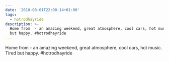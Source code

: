 ```yaml
---
date: '2010-08-01T22:08:14+01:00'
tags:
  - hotrodhayride
description: >-
  Home from  - an amazing weekend, great atmosphere, cool cars, hot music. Tired
  but happy. #hotrodhayride
---
```

Home from  - an amazing weekend, great atmosphere, cool cars, hot music. Tired but happy. #hotrodhayride
